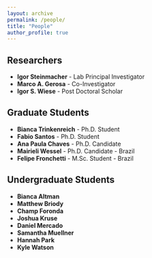 ```yaml
---
layout: archive
permalink: /people/
title: "People"
author_profile: true
---
```


## Researchers
* **Igor Steinmacher** - Lab Principal Investigator
* **Marco A. Gerosa** - Co-Investigator
* **Igor S. Wiese** - Post Doctoral Scholar

## Graduate Students
* **Bianca Trinkenreich** - Ph.D. Student
* **Fabio Santos** - Ph.D. Student
* **Ana Paula Chaves** - Ph.D. Candidate
* **Mairieli Wessel** - Ph.D. Candidate - Brazil
* **Felipe Fronchetti** - M.Sc. Student - Brazil

## Undergraduate Students
* **Bianca Altman** 
* **Matthew Briody**
* **Champ Foronda**
* **Joshua Kruse**
* **Daniel Mercado**
* **Samantha Muellner**
* **Hannah Park**
* **Kyle Watson**
